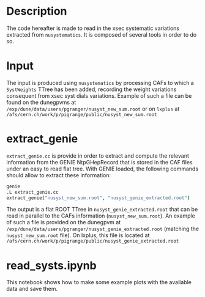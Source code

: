 # Description

The code hereafter is made to read in the xsec systematic variations extracted from `nusystematics`. It is composed of several tools in order to do so.

# Input

The input is produced using `nusystematics` by processing CAFs to which a `SystWeights` TTree has been added, recording the weight variations consequent from xsec syst dials variations.
Example of such a file can be found on the dunegpvms at `/exp/dune/data/users/pgranger/nusyst_new_sum.root` or on `lxplus` at `/afs/cern.ch/work/p/pigrange/public/nusyst_new_sum.root`

# extract_genie

`extract_genie.cc` is provide in order to extract and compute the relevant information from the GENIE NtpGHepRecord that is stored in the CAF files under an easy to read flat tree. With GENIE loaded, the following commands should allow to extract these information:

```bash
genie
.L extract_genie.cc
extract_genie("nusyst_new_sum.root", "nusyst_genie_extracted.root")
```
The output is a flat ROOT TTree in `nusyst_genie_extracted.root` that can be read in parallel to the CAFs information (`nusyst_new_sum.root`).
An example of such a file is provided on the dunegpvm at `/exp/dune/data/users/pgranger/nusyst_genie_extracted.root` (matching the `nusyst_new_sum.root` file). On lxplus, this file is located at `/afs/cern.ch/work/p/pigrange/public/nusyst_genie_extracted.root`

# read_systs.ipynb

This notebook shows how to make some example plots with the available data and save them.